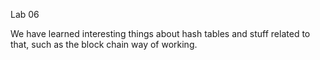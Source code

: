  Lab 06

We have learned interesting things about hash tables and stuff related to that, such as the block chain way of working.


